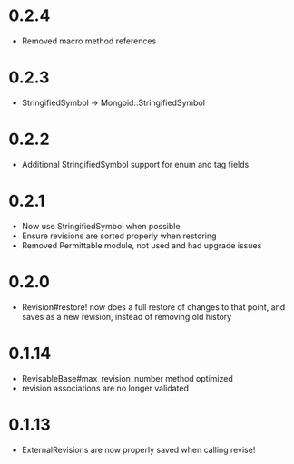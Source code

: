 # 0.2.4
- Removed macro method references
# 0.2.3
- StringifiedSymbol -> Mongoid::StringifiedSymbol
# 0.2.2
- Additional StringifiedSymbol support for enum and tag fields
# 0.2.1
- Now use StringifiedSymbol when possible
- Ensure revisions are sorted properly when restoring
- Removed Permittable module, not used and had upgrade issues

# 0.2.0
- Revision#restore! now does a full restore of changes to that point, and saves as a new revision, instead of removing old history 

# 0.1.14
- RevisableBase#max_revision_number method optimized
- revision associations are no longer validated

# 0.1.13
- ExternalRevisions are now properly saved when calling revise!